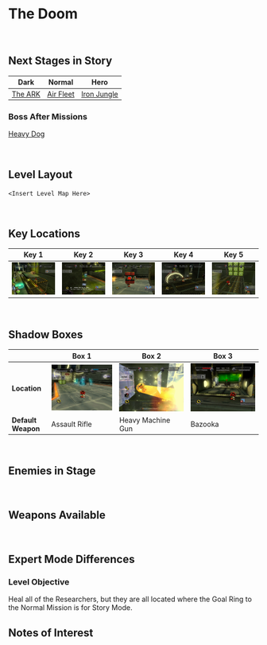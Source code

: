 # The Doom

<br />

## Next Stages in Story
|Dark|Normal|Hero|
|--|--|--|
|[The ARK](../TheARK)|[Air Fleet](../AirFleet)|[Iron Jungle](../IronJungle)|

### Boss After Missions
[Heavy Dog](../Bosses/HeavyDogBlueFalcon)

<br />

## Level Layout
```
<Insert Level Map Here>
```

<br />

## Key Locations
|Key 1|Key 2|Key 3|Key 4|Key 5|
|--|--|--|--|--|
|[ ![](../img/TheDoom/TheDoom-Key1.png) ](../img/TheDoom/TheDoom-Key1.png)|[ ![](../img/TheDoom/TheDoom-Key2.png) ](../img/TheDoom/TheDoom-Key2.png)|[ ![](../img/TheDoom/TheDoom-Key3.png) ](../img/TheDoom/TheDoom-Key3.png)|[ ![](../img/TheDoom/TheDoom-Key4.png) ](../img/TheDoom/TheDoom-Key4.png)|[ ![](../img/TheDoom/TheDoom-Key5.png) ](../img/TheDoom/TheDoom-Key5.png)|

<br />

## Shadow Boxes
| |Box 1|Box 2|Box 3|
|-|-|-|-|
|__Location__|[ ![](../img/TheDoom/TheDoom-SpecialWeaponsContainer1.png) ](../img/TheDoom/TheDoom-SpecialWeaponsContainer1.png)|[ ![](../img/TheDoom/TheDoom-SpecialWeaponsContainer2.png) ](../img/TheDoom/TheDoom-SpecialWeaponsContainer2.png)|[ ![](../img/TheDoom/TheDoom-SpecialWeaponsContainer3.png) ](../img/TheDoom/TheDoom-SpecialWeaponsContainer3.png)|
|__Default Weapon__|Assault Rifle|Heavy Machine Gun|Bazooka|

<br />

## Enemies in Stage

<br />

## Weapons Available

<br />

## Expert Mode Differences

### Level Objective
Heal all of the Researchers, but they are all located where the Goal Ring to the Normal Mission is for Story Mode.

## Notes of Interest

<br />